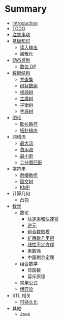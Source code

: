 # Summary

* [Introduction](README.md)
* [TODO](todo.md)
* [注意事项](zhu-yi-shi-xiang.md)
* [基础知识](ji-chu-zhi-shi.md)
  * [读入输出](du-ru-shu-chu.md)
  * [离散化](li-san-hua.md)
* [动态规划](dong-tai-gui-hua.md)
  * [数位 DP](dong-tai-gui-hua/shu-wei-dp.md)
* [数据结构](shu-ju-jie-gou.md)
  * [并查集](bing-cha-ji.md)
  * [树状数组](shu-zhuang-shu-zu.md)
  * [线段树](xian-duan-shu.md)
  * [主席树](zhu-xi-shu.md)
  * [平衡树](ping-heng-shu.md)
  * [字典树](zi-dian-shu.md)
* [图论](tu-lun.md)
  * [欧拉路径](tu-lun/ou-la-lu-jing.md)
  * [拓扑排序](tu-lun/tuo-pu-pai-xu.md)
* 网络流
  * [最大流](zui-da-liu.md)
  * [费用流](fei-yong-liu.md)
  * [最小割](zui-xiao-ge.md)
  * [二分图匹配](er-fen-tu-pi-pei.md)
* [字符串](zi-fu-chuan.md)
  * [后缀数组](hou-zhui-shu-zu.md)
  * [回文树](hui-wen-shu.md)
  * [KMP](kmp.md)
* 计算几何
  * 凸包
* [数学](shu-xue.md)
  * 数论
    * [快速乘和快速幂](kuai-su-cheng-he-kuai-su-mi.md)
    * [逆元](ni-yuan.md)
    * [组合数取模](zu-he-shu-qu-mo.md)
    * [扩展欧几里得](kuo-zhan-ou-ji-li-de.md)
    * [线性不定方程](xian-xing-bu-ding-fang-cheng.md)
    * 素数筛
    * 中国剩余定理
  * 组合数学
    * 母函数
    * 容斥原理
  * [常用公式](shu-xue/chang-yong-gong-shi.md)
  * [博弈论](shu-xue/bo-yi-lun.md)
* STL 相关
  * [可持久化](ke-chi-jiu-hua.md)
* 其他
  * Java

